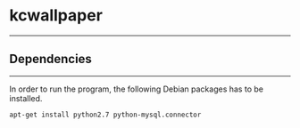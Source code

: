 # kcwallpaper #
---




## Dependencies ##
----------------
In order to run the program, the following Debian packages has to be installed.
```bash
apt-get install python2.7 python-mysql.connector
```